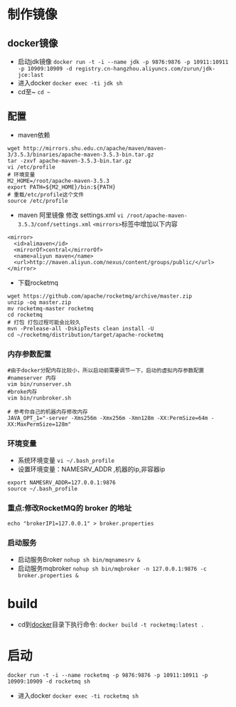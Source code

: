 # 制作镜像
## docker镜像
- 启动jdk镜像
`docker run -t -i --name jdk -p 9876:9876 -p 10911:10911 -p 10909:10909 -d registry.cn-hangzhou.aliyuncs.com/zurun/jdk-jce:last `
- 进入docker
`docker exec -ti jdk sh`
- cd至~
`cd ~`

## 配置
- maven依赖
```
wget http://mirrors.shu.edu.cn/apache/maven/maven-3/3.5.3/binaries/apache-maven-3.5.3-bin.tar.gz
tar -zxvf apache-maven-3.5.3-bin.tar.gz
vi /etc/profile
# 环境变量
M2_HOME=/root/apache-maven-3.5.3
export PATH=${M2_HOME}/bin:${PATH}
# 重载/etc/profile这个文件
source /etc/profile
```
- maven 阿里镜像
修改 settings.xml `vi /root/apache-maven-3.5.3/conf/settings.xml`
`<mirrors>`标签中增加以下内容
```
<mirror>
  <id>alimaven</id>
  <mirrorOf>central</mirrorOf>
  <name>aliyun maven</name>
  <url>http://maven.aliyun.com/nexus/content/groups/public/</url>
</mirror>
```
- 下载rocketmq
```
wget https://github.com/apache/rocketmq/archive/master.zip
unzip -oq master.zip
mv rocketmq-master rocketmq
cd rocketmq
# 打包 打包过程可能会比较久
mvn -Prelease-all -DskipTests clean install -U
cd ~/rocketmq/distribution/target/apache-rocketmq
```


### **内存参数配置**
```
#由于docker分配内存比较小，所以启动前需要调节一下，启动的虚拟内存参数配置
#nameserver 内存
vim bin/runserver.sh   
#broke内存
vim bin/runbroker.sh  

# 参考你自己的机器内存修改内存
JAVA_OPT_1="-server -Xms256m -Xmx256m -Xmn128m -XX:PermSize=64m -XX:MaxPermSize=128m"
```
### 环境变量
- 系统环境变量
`vi ~/.bash_profile`
- 设置环境变量：NAMESRV_ADDR  ,机器的ip,非容器ip
```
export NAMESRV_ADDR=127.0.0.1:9876
source ~/.bash_profile
```

### **重点:修改RocketMQ的 broker 的地址**

`echo "brokerIP1=127.0.0.1" > broker.properties`

### 启动服务
- 启动服务Broker
`nohup sh bin/mqnamesrv &`
- 启动服务mqbroker
`nohup sh bin/mqbroker -n 127.0.0.1:9876 -c broker.properties &`

# build
- cd到[docker](docker)目录下执行命令:
`docker build -t rocketmq:latest .`

# 启动
`docker run -t -i --name rocketmq -p 9876:9876 -p 10911:10911 -p 10909:10909 -d rocketmq sh`

- 进入docker
`docker exec -ti rocketmq sh`
